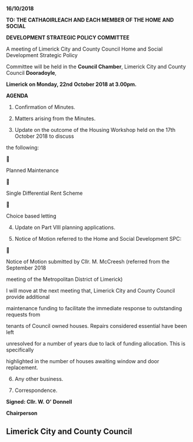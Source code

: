 **16/10/2018**

**TO: THE CATHAOIRLEACH AND EACH MEMBER OF THE HOME AND SOCIAL**

**DEVELOPMENT STRATEGIC POLICY COMMITTEE**

A meeting of Limerick City and County Council Home and Social Development Strategic Policy

Committee will be held in the **Council Chamber**, Limerick City and County Council **Dooradoyle**,

**Limerick on Monday, 22nd** **October 2018 at 3.00pm.**

**AGENDA**

1. Confirmation of Minutes.

2. Matters arising from the Minutes.

3. Update on the outcome of the Housing Workshop held on the 17th October 2018 to discuss

the following:



Planned Maintenance



Single Differential Rent Scheme



Choice based letting

4. Update on Part VIII planning applications.

5. Notice of Motion referred to the Home and Social Development SPC:



Notice of Motion submitted by Cllr. M. McCreesh (referred from the September 2018

meeting of the Metropolitan District of Limerick)

I will move at the next meeting that, Limerick City and County Council provide additional

maintenance funding to facilitate the immediate response to outstanding requests from

tenants of Council owned houses. Repairs considered essential have been left

unresolved for a number of years due to lack of funding allocation. This is specifically

highlighted in the number of houses awaiting window and door replacement.

6. Any other business.

7. Correspondence.

**Signed: Cllr. W.** **O’** **Donnell**

**Chairperson**

**Limerick City and County Council**
---
